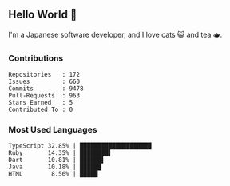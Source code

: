 ## Hello World 👋

I'm a Japanese software developer, and I love cats 😺 and tea 🫖.

### Contributions

    Repositories   : 172
    Issues         : 660
    Commits        : 9478
    Pull-Requests  : 963
    Stars Earned   : 5
    Contributed To : 0

### Most Used Languages

    TypeScript 32.85% | ████████████████████
    Ruby       14.35% | ████████▌
    Dart       10.81% | ██████▌
    Java       10.18% | ██████
    HTML        8.56% | █████
